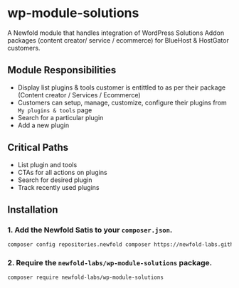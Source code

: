 # wp-module-solutions
A Newfold module that handles integration of WordPress Solutions Addon packages (content creator/ service / ecommerce) for BlueHost &amp; HostGator customers.

## Module Responsibilities

* Display list plugins & tools customer is entittled to as per their package (Content creator / Services / Ecommerce)
* Customers can setup, manage, customize, configure their plugins from `My plugins & tools` page
* Search for a particular plugin
* Add a new plugin 


## Critical Paths

* List plugin and tools
* CTAs for all actions on plugins
* Search for desired plugin
* Track recently used plugins

## Installation

### 1. Add the Newfold Satis to your `composer.json`.

 ```bash
 composer config repositories.newfold composer https://newfold-labs.github.io/satis
 ```

### 2. Require the `newfold-labs/wp-module-solutions` package.

 ```bash
 composer require newfold-labs/wp-module-solutions
 ```
